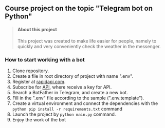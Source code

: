 Course project on the topic "Telegram bot on Python"
-----------------------------------------------
> #### About this project
> This project was created to make life easier for people,
> namely to quickly and very conveniently check the weather in the messenger.

### How to start working with a bot
1. Clone repository.
2. Create a file in root directory of project with name ".env".
3. Register at [rapidapi.com](https://rapidapi.com).
4. Subscribe for [API](https://rapidapi.com/apidojo/api/weather338/), where receive a key for API.
5. Search a BotFather in Telegram, and create a new bot.
6. Fill in the ".env" file according to the sample (".env.template").
7. Create a virtual environment and connect the dependencies with the ```python pip install -r requirements.txt``` command
8. Launch the project by ```python main.py``` command.
9. Enjoy the work of the bot
